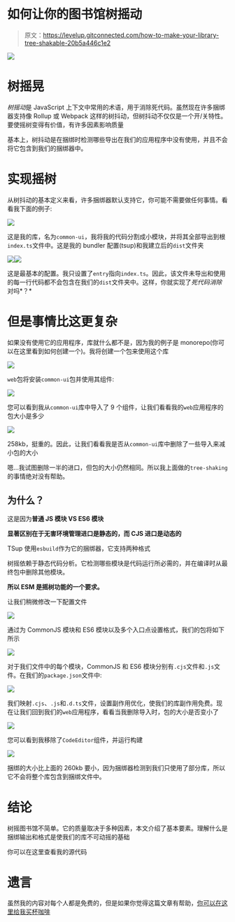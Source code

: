 # 如何让你的图书馆树摇动

> 原文：<https://levelup.gitconnected.com/how-to-make-your-library-tree-shakable-20b5a446c1e2>

![](img/b2ba06882fd1f4fd6a87f97e5a3f821b.png)

# 树摇晃

*树摇动*是 JavaScript 上下文中常用的术语，用于消除死代码。虽然现在许多捆绑器支持像 Rollup 或 Webpack 这样的树抖动，但树抖动不仅仅是一个开/关特性。要使摇树变得有价值，有许多因素影响质量

基本上，树抖动是在捆绑时检测哪些导出在我们的应用程序中没有使用，并且不会将它包含到我们的捆绑器中。

# 实现摇树

从树抖动的基本定义来看，许多捆绑器默认支持它，你可能不需要做任何事情。看看我下面的例子:

![](img/ab2d3ee1601a3f23249838fc866d7510.png)

这是我的库，名为`common-ui`，我将我的代码分割成小模块，并将其全部导出到根`index.ts`文件中。这是我的 bundler 配置(tsup)和我建立后的`dist`文件夹

![](img/4493dc1f1d81c23300f75cf5d97e5615.png)![](img/b18eae57bce9149d2a7a889caca9a28f.png)

这是最基本的配置。我只设置了`entry`指向`index.ts`。因此，该文件未导出和使用的每一行代码都不会包含在我们的`dist`文件夹中。这样，你就实现了*死代码消除*对吗*？*

# 但是事情比这更复杂

如果没有使用它的应用程序，库就什么都不是，因为我的例子是 monorepo(你可以在这里看到如何创建一个)。我将创建一个包来使用这个库

![](img/72e3201a6e2578e4452140e5494112e8.png)

`web`包将安装`common-ui`包并使用其组件:

![](img/6a3bca7995e12ff997d0ff91c95f38ee.png)

您可以看到我从`common-ui`库中导入了 9 个组件，让我们看看我的`web`应用程序的包大小是多少

![](img/ba1c0dea1693dd23dccd1f3c32bc71dc.png)

258kb，挺重的。因此，让我们看看我是否从`common-ui`库中删除了一些导入来减小包的大小

嗯…我试图删除一半的进口，但包的大小仍然相同。所以我上面做的`tree-shaking`的事情绝对没有帮助。

## 为什么？

这是因为**普通 JS 模块 VS ES6 模块**

**显著区别在于无害环境管理进口是静态的，而 CJS 进口是动态的**

TSup 使用`esbuild`作为它的捆绑器，它支持两种格式

树摇依赖于静态代码分析。它检测哪些模块是代码运行所必需的，并在编译时从最终包中删除其他模块。

**所以 ESM 是摇树功能的一个要求。**

让我们稍微修改一下配置文件

![](img/2c9e7b51b012ba3130082675dedf1aff.png)

通过为 CommonJS 模块和 ES6 模块以及多个入口点设置格式，我们的包将如下所示

![](img/8aaa60054a7e1bd966bb4548e3648270.png)

对于我们文件中的每个模块，CommonJS 和 ES6 模块分别有`.cjs`文件和`.js`文件。在我们的`package.json`文件中:

![](img/2401067b58330b4058a75f72e519c692.png)

我们映射`.cjs`、`.js`和`.d.ts`文件，设置副作用优化，使我们的库副作用免费。现在让我们回到我们的`web`应用程序，看看当我删除导入时，包的大小是否变小了

![](img/67908636fdeb5118ebdd25ad7b508b04.png)

您可以看到我移除了`CodeEditor`组件，并运行构建

![](img/de941ce46b8930e6079c93bb744192af.png)

捆绑的大小比上面的 260kb 要小，因为捆绑器检测到我们只使用了部分库，所以它不会将整个库包含到捆绑文件中。

# 结论

树摇图书馆不简单。它的质量取决于多种因素，本文介绍了基本要素。理解什么是捆绑输出和格式是使我们的库不可动摇的基础

你可以在这里查看我的源代码

# 遗言

虽然我的内容对每个人都是免费的，但是如果你觉得这篇文章有帮助，[你可以在这里给我买杯咖啡](https://www.buymeacoffee.com/kylele19)